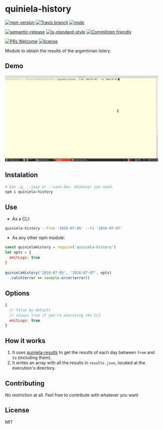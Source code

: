 # quiniela-history

[![npm version](https://img.shields.io/npm/v/quiniela-history.svg)](https://www.npmjs.com/package/quiniela-history)
[![Travis branch](https://img.shields.io/travis/durancristhian/quiniela-history/master.svg?maxAge=2592000)](https://travis-ci.org/durancristhian/quiniela-history)
[![node](https://img.shields.io/node/v/quiniela-history.svg?maxAge=2592000)](https://www.npmjs.com/package/quiniela-history)

[![semantic-release](https://img.shields.io/badge/%20%20%F0%9F%93%A6%F0%9F%9A%80-semantic--release-e10079.svg)](https://github.com/semantic-release/semantic-release)
[![js-standard-style](https://img.shields.io/badge/code%20style-standard-brightgreen.svg?maxAge=2592000)](http://standardjs.com/)
[![Commitizen friendly](https://img.shields.io/badge/commitizen-friendly-brightgreen.svg)](http://commitizen.github.io/cz-cli/)

[![PRs Welcome](https://img.shields.io/badge/PRs-welcome-brightgreen.svg?maxAge=2592000)](http://makeapullrequest.com)
[![license](https://img.shields.io/github/license/mashape/apistatus.svg)](https://github.com/durancristhian/quiniela-history/blob/master/LICENSE)

Module to obtain the results of the argentinian lotery.

## Demo

![quiniela-history](https://raw.githubusercontent.com/durancristhian/quiniela-history/master/images/quiniela-history-demo-2.gif)

## Instalation

```bash
# Use -g, --save or --save-dev. Whatever you need.
npm i quiniela-history
```

## Use

* As a CLI:

```bash
quiniela-history --from '2016-07-05' --to '2016-07-07'
```

* As any other npm module:

```javascript
const quinielaHistory = require('quiniela-history')
let opts = {
  emitLogs: true
}

quinielaHistory('2016-07-05', '2016-07-07', opts)
  .catch(error => console.error(error))
```

## Options

```javascript
{
  // false by default
  // always true if you're executing the CLI
  emitLogs: true
}
```

## How it works

1. It uses [quiniela-results](https://github.com/durancristhian/quiniela-results) to get the results of each day between `from` and `to` (including them).
2. It writes an array with all the results in `results.json`, located at the execution's directory.

## Contributing

No restriction at all. Feel free to contribute with whatever you want

## License

MIT
